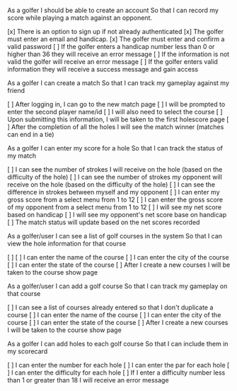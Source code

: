 As a golfer
I should be able to create an account
So that I can record my score while playing a match against an opponent.

[x] There is an option to sign up if not already authenticated
[x] The golfer must enter an email and handicap.
[x] The golfer must enter and confirm a valid password
[ ] If the golfer enters a handicap number less than 0 or higher than 36 they will receive an error message
[ ] If the information is not valid the golfer will receive an error message
[ ] If the golfer enters valid information they will receive a success message and gain access

As a golfer
I can create a match
So that I can track my gameplay against my friend

[ ] After logging in, I can go to the new match page
[ ] I will be prompted to enter the second player name/id
[ ] I will also need to select the course
[ ] Upon submitting this information, I will be taken to the first holescore page
[ ] After the completion of all the holes I will see the match winner (matches can end in a tie)

As a golfer
I can enter my score for a hole
So that I can track the status of my match

[ ] I can see the number of strokes I will receive on the hole (based on the difficulty of the hole)
[ ] I can see the number of strokes my opponent will receive on the hole (based on the difficulty of the hole)
[ ] I can see the difference in strokes between myself and my opponent
[ ] I can enter my gross score from a select menu from 1 to 12
[ ] I can enter the gross score of my opponent from a select menu from 1 to 12
[ ] I will see my net score based on handicap
[ ] I will see my opponent's net score base on handicap
[ ] The match status will update based on the net scores recorded

As a golfer/user
I can see a list of golf courses in the system
So that I can view the hole information for that course

[ ]
[ ] I can enter the name of the course
[ ] I can enter the city of the course
[ ] I can enter the state of the course
[ ] After I create a new courses I will be taken to the course show page

As a golfer/user
I can add a golf course
So that I can track my gameplay on that course

[ ] I can see a list of courses already entered so that I don't duplicate a course
[ ] I can enter the name of the course
[ ] I can enter the city of the course
[ ] I can enter the state of the course
[ ] After I create a new courses I will be taken to the course show page

As a golfer
I can add holes to each golf course
So that I can include them in my scorecard

[ ] I can enter the number for each hole
[ ] I can enter the par for each hole
[ ] I can enter the difficulty for each hole
[ ] If I enter a difficulty number less than 1 or greater than 18 I will receive an error message
